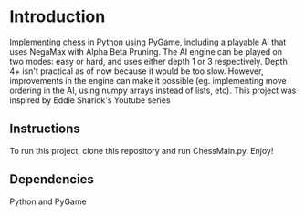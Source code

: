 # Introduction

Implementing chess in Python using PyGame, including a playable AI that uses NegaMax with Alpha Beta Pruning. The AI engine can be played on two modes: easy or hard, and uses either depth 1 or 3 respectively. Depth 4+ isn't practical as of now because it would be too slow. However, improvements in the engine can make it possible (eg. implementing move ordering in the AI, using numpy arrays instead of lists, etc). This project was inspired by Eddie Sharick's Youtube series

## Instructions

To run this project, clone this repository and run ChessMain.py. Enjoy!

## Dependencies

Python and PyGame
